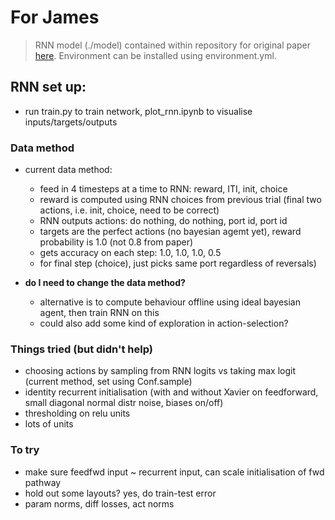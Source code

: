 # For James

> RNN model (./model) contained within repository for original paper [here](https://github.com/veronikasamborska1994/notebooks_paper). Environment can be installed using environment.yml.

## RNN set up:

- run train.py to train network, plot_rnn.ipynb to visualise inputs/targets/outputs

### Data method
- current data method:
    - feed in 4 timesteps at a time to RNN: reward, ITI, init, choice
    - reward is computed using RNN choices from previous trial (final two actions, i.e. init, choice, need to be correct)
    - RNN outputs actions: do nothing, do nothing, port id, port id
    - targets are the perfect actions (no bayesian agemt yet), reward probability is 1.0 (not 0.8 from paper)
    - gets accuracy on each step: 1.0, 1.0, 1.0, 0.5
    - for final step (choice), just picks same port regardless of reversals)

- **do I need to change the data method?**
    - alternative is to compute behaviour offline using ideal bayesian agent, then train RNN on this
    - could also add some kind of exploration in action-selection? 

### Things tried (but didn't help)
- choosing actions by sampling from RNN logits vs taking max logit (current method, set using Conf.sample)
- identity recurrent initialisation (with and without Xavier on feedforward, small diagonal normal distr noise, biases on/off)
- thresholding on relu units
- lots of units

### To try
- make sure feedfwd input ~ recurrent input, can scale initialisation of fwd pathway
- hold out some layouts? yes, do train-test error
- param norms, diff losses, act norms
